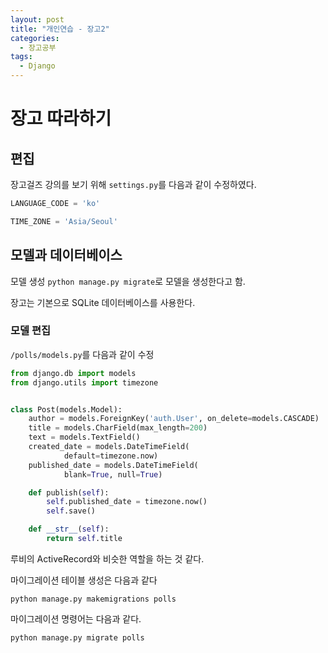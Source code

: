```yaml
---
layout: post
title: "개인연습 - 장고2"
categories:
  - 장고공부
tags:
  - Django
---
```




# 장고 따라하기

## 편집
장고걸즈 강의를 보기 위해 `settings.py`를 다음과 같이 수정하였다.
~~~py
LANGUAGE_CODE = 'ko'

TIME_ZONE = 'Asia/Seoul'
~~~

## 모델과 데이터베이스

모델 생성
`python manage.py migrate`로 모델을 생성한다고 함.

장고는 기본으로 SQLite 데이터베이스를 사용한다.

### 모델 편집
`/polls/models.py`를 다음과 같이 수정
~~~py
from django.db import models
from django.utils import timezone


class Post(models.Model):
    author = models.ForeignKey('auth.User', on_delete=models.CASCADE)
    title = models.CharField(max_length=200)
    text = models.TextField()
    created_date = models.DateTimeField(
            default=timezone.now)
    published_date = models.DateTimeField(
            blank=True, null=True)

    def publish(self):
        self.published_date = timezone.now()
        self.save()

    def __str__(self):
        return self.title
~~~

루비의 ActiveRecord와 비슷한 역할을 하는 것 같다.

마이그레이션 테이블 생성은 다음과 같다

`python manage.py makemigrations polls`

마이그레이션 명령어는 다음과 같다.

`python manage.py migrate polls`


